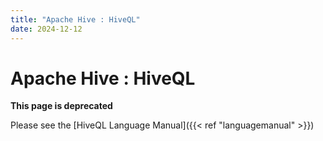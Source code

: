 ```yaml
---
title: "Apache Hive : HiveQL"
date: 2024-12-12
---
```


# Apache Hive : HiveQL

**This page is deprecated**

Please see the [HiveQL Language Manual]({{< ref "languagemanual" >}})

 

 

